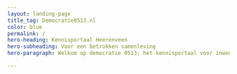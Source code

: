 ```yaml
---
layout: landing-page
title_tag: Democratie0513.nl
color: blue
permalink: /
hero-heading: Kennisportaal Heerenveen
hero-subheading: Voor een betrokken samenleving
hero-paragraph: Welkom op democratie 0513; het kennisportaal voor inwoners, gemeenteraad en professionals in de gemeente Heerenveen. Hier kan iedereen de uitkomsten bekijken van alle onderzoeken die zijn uitgevoerd in opdracht van de gemeente Heerenveen.

---
```



